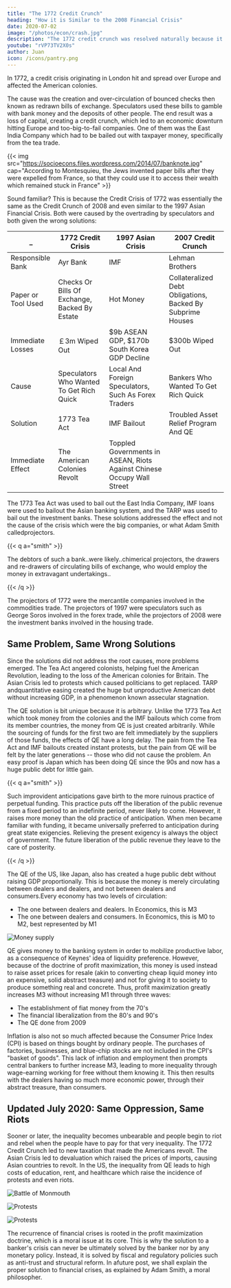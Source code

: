 ```yaml
---
title: "The 1772 Credit Crunch"
heading: "How it is Similar to the 2008 Financial Crisis"
date: 2020-07-02
image: "/photos/econ/crash.jpg"
description: "The 1772 credit crunch was resolved naturally because it did not have profit maximization "
youtube: "rVP73TV2X0s"
author: Juan
icon: /icons/pantry.png
---
```



In 1772, a credit crisis originating in London hit and spread over Europe and affected the American colonies.

The cause was the creation and over-circulation of bounced checks then known as redrawn bills of exchange. Speculators used these bills to gamble with bank money and the deposits of other people. The end result was a loss of capital, creating a credit crunch, which led to an economic downturn hitting Europe and too-big-to-fail companies. One of them was the East India Company which had to be bailed out with taxpayer money, specifically from the tea trade.


{{< img src="https://socioecons.files.wordpress.com/2014/07/banknote.jpg" cap="According to Montesquieu, the Jews invented paper bills after they were expelled from France, so that they could use it to access their wealth which remained stuck in France" >}}


Sound familiar? This is because the Credit Crisis of 1772 was essentially the same as the Credit Crunch of 2008 and even similar to the 1997 Asian Financial Crisis. Both were caused by the overtrading by speculators and both given the wrong solutions:

_ | 1772 Credit Crisis | 1997 Asian Crisis | 2007 Credit Crunch
--- | --- | --- | ---
Responsible Bank | Ayr Bank | IMF | Lehman Brothers
Paper or Tool Used | Checks Or Bills Of Exchange, Backed By Estate | Hot Money | Collateralized Debt Obligations, Backed By Subprime Houses
Immediate Losses | ￡3m Wiped Out | $9b ASEAN GDP, $170b South Korea GDP Decline | $300b Wiped Out 
Cause | Speculators Who Wanted To Get Rich Quick | Local And Foreign Speculators, Such As Forex Traders | Bankers Who Wanted To Get Rich Quick
Solution | 1773 Tea Act | IMF Bailout | Troubled Asset Relief Program And QE
Immediate Effect | The American Colonies Revolt | Toppled Governments in ASEAN, Riots Against Chinese Occupy Wall Street



The 1773 Tea Act was used to bail out the East India Company, IMF loans were used to bailout the Asian banking system, and the TARP was used to bail out the investment banks. These solutions addressed the effect and not the cause of the crisis which were the big companies, or what Adam Smith calledprojectors.

{{< q a="smith" >}}
<p>The debtors of such a bank..were likely..chimerical projectors, the drawers and re-drawers of circulating bills of exchange, who would employ the money in extravagant undertakings..</p>
{{< /q >}}

The projectors of 1772 were the mercantile companies involved in the commodities trade. The projectors of 1997 were speculators such as George Soros involved in the forex trade, while the projectors of 2008 were the investment banks involved in the housing trade.


## Same Problem, Same Wrong Solutions

Since the solutions did not address the root causes, more problems emerged. The Tea Act angered colonists, helping fuel the American Revolution, leading to the loss of the American colonies for Britain. The Asian Crisis led to protests which caused politicians to get replaced. TARP andquantitative easing  created the huge but unproductive American debt without increasing GDP, in a phenomenon known assecular stagnation.

The QE solution is bit unique because it is arbitrary. Unlike the 1773 Tea Act which took money from the colonies and the IMF bailouts which come from its member countries, the money from QE is just created arbitrarily. While the sourcing of funds for the first two are felt immediately by the suppliers of those funds, the effects of QE have a long delay. The pain from the Tea Act and IMF bailouts created instant protests, but the pain from QE will be felt by the later generations -- those who did not cause the problem. An easy proof is Japan which has been doing QE since the 90s and now has a huge public debt for little gain.


{{< q a="smith" >}}
<p>Such improvident anticipations gave birth to the more ruinous practice of perpetual funding. This practice puts off the liberation of the public revenue from a fixed period to an indefinite period, never likely to come. However, it raises more money than the old practice of anticipation. When men became familiar with funding, it became universally preferred to anticipation during great state exigencies. Relieving the present exigency is always the object of government. The future liberation of the public revenue they leave to the care of posterity.</p>
{{< /q >}}


The QE of the US, like Japan, also has created a huge public debt without raising GDP proportionally. This is because the money is merely circulating between dealers and dealers, and not between dealers and consumers.Every economy has two levels of circulation:

- The one between dealers and dealers. In Economics, this is M3
- The one between dealers and consumers. In Economics, this is M0 to M2, best represented by M1

![Money supply](https://sorasystem.sirv.com/graphics/m1m3djia.jpg)

QE gives money to the banking system in order to mobilize productive labor, as a consequence of Keynes' idea of liquidity preference. However, because of the doctrine of profit maximization, this money is used instead to raise asset prices for resale (akin to converting cheap liquid money into an expensive, solid abstract treasure) and not for giving it to society to produce something real and concrete. Thus, profit maximization greatly increases M3 without increasing M1 through three waves:

- The establishment of fiat money from the 70's
- The financial liberalization from the 80's and 90's
- The QE done from 2009

Inflation is also not so much affected because the Consumer Price Index (CPI) is based on things bought by ordinary people. The purchases of factories, businesses, and blue-chip stocks are not included in the CPI's "basket of goods". This lack of inflation and employment then prompts central bankers to further increase M3, leading to more inequality through wage-earning working for free without them knowing it. This then results with the dealers having so much more economic power, through their abstract treasure, than consumers.


## Updated July 2020: Same Oppression, Same Riots

Sooner or later, the inequality becomes unbearable and people begin to riot and rebel when the people have to pay for that very inequality. The 1772 Credit Crunch led to new taxation that made the Americans revolt. The Asian Crisis led to devaluation which raised the prices of imports, causing Asian countries to revolt. In the US, the inequality from QE leads to high costs of education, rent, and healthcare which raise the incidence of protests and even riots.

![Battle of Monmouth](https://upload.wikimedia.org/wikipedia/commons/9/9f/BattleofMonmouth.jpg)

![Protests](/photos/social/protests.jpg)

![Protests](https://upload.wikimedia.org/wikipedia/commons/thumb/a/a8/20200529-_DSC8322_%2849950975626%29.jpg/1024px-20200529-_DSC8322_%2849950975626%29.jpg)


The recurrence of financial crises is rooted in the profit maximization doctrine, which is a moral issue at its core. This is why the solution to a banker's crisis can never be ultimately solved by the banker nor by any monetary policy. Instead, it is solved by fiscal and regulatory policies such as anti-trust and structural reform. In afuture post, we shall explain the proper solution to financial crises, as explained by Adam Smith, a moral philosopher.

